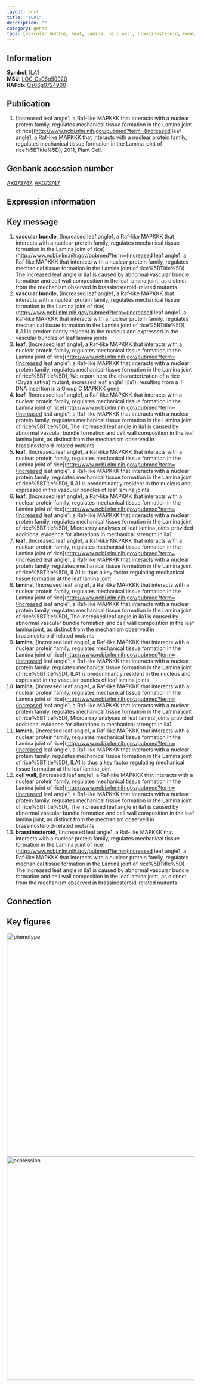 ```yaml
---
layout: post
title: "ILA1"
description: ""
category: genes
tags: [vascular bundle, leaf, lamina, cell wall, brassinosteroid, Gene]
---
```


## Information
__Symbol__: ILA1  
__MSU__: [LOC_Os06g50920](http://rice.plantbiology.msu.edu/cgi-bin/ORF_infopage.cgi?orf=LOC_Os06g50920)  
__RAPdb__: [Os06g0724900](http://rapdb.dna.affrc.go.jp/viewer/gbrowse_details/irgsp1?name=Os06g0724900)  

## Publication
1. [Increased leaf angle1, a Raf-like MAPKKK that interacts with a nuclear protein family, regulates mechanical tissue formation in the Lamina joint of rice](http://www.ncbi.nlm.nih.gov/pubmed?term=(Increased leaf angle1, a Raf-like MAPKKK that interacts with a nuclear protein family, regulates mechanical tissue formation in the Lamina joint of rice%5BTitle%5D), 2011, Plant Cell.

## Genbank accession number
[AK073747](http://www.ncbi.nlm.nih.gov/nuccore/AK073747), [AK073747](http://www.ncbi.nlm.nih.gov/nuccore/AK073747)

## Expression information

## Key message
1. __vascular bundle__, [Increased leaf angle1, a Raf-like MAPKKK that interacts with a nuclear protein family, regulates mechanical tissue formation in the Lamina joint of rice](http://www.ncbi.nlm.nih.gov/pubmed?term=(Increased leaf angle1, a Raf-like MAPKKK that interacts with a nuclear protein family, regulates mechanical tissue formation in the Lamina joint of rice%5BTitle%5D),  The increased leaf angle in ila1 is caused by abnormal vascular bundle formation and cell wall composition in the leaf lamina joint, as distinct from the mechanism observed in brassinosteroid-related mutants
2. __vascular bundle__, [Increased leaf angle1, a Raf-like MAPKKK that interacts with a nuclear protein family, regulates mechanical tissue formation in the Lamina joint of rice](http://www.ncbi.nlm.nih.gov/pubmed?term=(Increased leaf angle1, a Raf-like MAPKKK that interacts with a nuclear protein family, regulates mechanical tissue formation in the Lamina joint of rice%5BTitle%5D),  ILA1 is predominantly resident in the nucleus and expressed in the vascular bundles of leaf lamina joints
3. __leaf__, [Increased leaf angle1, a Raf-like MAPKKK that interacts with a nuclear protein family, regulates mechanical tissue formation in the Lamina joint of rice](http://www.ncbi.nlm.nih.gov/pubmed?term=(Increased leaf angle1, a Raf-like MAPKKK that interacts with a nuclear protein family, regulates mechanical tissue formation in the Lamina joint of rice%5BTitle%5D),  We report here the characterization of a rice (Oryza sativa) mutant, increased leaf angle1 (ila1), resulting from a T-DNA insertion in a Group C MAPKKK gene
4. __leaf__, [Increased leaf angle1, a Raf-like MAPKKK that interacts with a nuclear protein family, regulates mechanical tissue formation in the Lamina joint of rice](http://www.ncbi.nlm.nih.gov/pubmed?term=(Increased leaf angle1, a Raf-like MAPKKK that interacts with a nuclear protein family, regulates mechanical tissue formation in the Lamina joint of rice%5BTitle%5D),  The increased leaf angle in ila1 is caused by abnormal vascular bundle formation and cell wall composition in the leaf lamina joint, as distinct from the mechanism observed in brassinosteroid-related mutants
5. __leaf__, [Increased leaf angle1, a Raf-like MAPKKK that interacts with a nuclear protein family, regulates mechanical tissue formation in the Lamina joint of rice](http://www.ncbi.nlm.nih.gov/pubmed?term=(Increased leaf angle1, a Raf-like MAPKKK that interacts with a nuclear protein family, regulates mechanical tissue formation in the Lamina joint of rice%5BTitle%5D),  ILA1 is predominantly resident in the nucleus and expressed in the vascular bundles of leaf lamina joints
6. __leaf__, [Increased leaf angle1, a Raf-like MAPKKK that interacts with a nuclear protein family, regulates mechanical tissue formation in the Lamina joint of rice](http://www.ncbi.nlm.nih.gov/pubmed?term=(Increased leaf angle1, a Raf-like MAPKKK that interacts with a nuclear protein family, regulates mechanical tissue formation in the Lamina joint of rice%5BTitle%5D),  Microarray analyses of leaf lamina joints provided additional evidence for alterations in mechanical strength in ila1
7. __leaf__, [Increased leaf angle1, a Raf-like MAPKKK that interacts with a nuclear protein family, regulates mechanical tissue formation in the Lamina joint of rice](http://www.ncbi.nlm.nih.gov/pubmed?term=(Increased leaf angle1, a Raf-like MAPKKK that interacts with a nuclear protein family, regulates mechanical tissue formation in the Lamina joint of rice%5BTitle%5D),  ILA1 is thus a key factor regulating mechanical tissue formation at the leaf lamina joint
8. __lamina__, [Increased leaf angle1, a Raf-like MAPKKK that interacts with a nuclear protein family, regulates mechanical tissue formation in the Lamina joint of rice](http://www.ncbi.nlm.nih.gov/pubmed?term=(Increased leaf angle1, a Raf-like MAPKKK that interacts with a nuclear protein family, regulates mechanical tissue formation in the Lamina joint of rice%5BTitle%5D),  The increased leaf angle in ila1 is caused by abnormal vascular bundle formation and cell wall composition in the leaf lamina joint, as distinct from the mechanism observed in brassinosteroid-related mutants
9. __lamina__, [Increased leaf angle1, a Raf-like MAPKKK that interacts with a nuclear protein family, regulates mechanical tissue formation in the Lamina joint of rice](http://www.ncbi.nlm.nih.gov/pubmed?term=(Increased leaf angle1, a Raf-like MAPKKK that interacts with a nuclear protein family, regulates mechanical tissue formation in the Lamina joint of rice%5BTitle%5D),  ILA1 is predominantly resident in the nucleus and expressed in the vascular bundles of leaf lamina joints
10. __lamina__, [Increased leaf angle1, a Raf-like MAPKKK that interacts with a nuclear protein family, regulates mechanical tissue formation in the Lamina joint of rice](http://www.ncbi.nlm.nih.gov/pubmed?term=(Increased leaf angle1, a Raf-like MAPKKK that interacts with a nuclear protein family, regulates mechanical tissue formation in the Lamina joint of rice%5BTitle%5D),  Microarray analyses of leaf lamina joints provided additional evidence for alterations in mechanical strength in ila1
11. __lamina__, [Increased leaf angle1, a Raf-like MAPKKK that interacts with a nuclear protein family, regulates mechanical tissue formation in the Lamina joint of rice](http://www.ncbi.nlm.nih.gov/pubmed?term=(Increased leaf angle1, a Raf-like MAPKKK that interacts with a nuclear protein family, regulates mechanical tissue formation in the Lamina joint of rice%5BTitle%5D),  ILA1 is thus a key factor regulating mechanical tissue formation at the leaf lamina joint
12. __cell wall__, [Increased leaf angle1, a Raf-like MAPKKK that interacts with a nuclear protein family, regulates mechanical tissue formation in the Lamina joint of rice](http://www.ncbi.nlm.nih.gov/pubmed?term=(Increased leaf angle1, a Raf-like MAPKKK that interacts with a nuclear protein family, regulates mechanical tissue formation in the Lamina joint of rice%5BTitle%5D),  The increased leaf angle in ila1 is caused by abnormal vascular bundle formation and cell wall composition in the leaf lamina joint, as distinct from the mechanism observed in brassinosteroid-related mutants
13. __brassinosteroid__, [Increased leaf angle1, a Raf-like MAPKKK that interacts with a nuclear protein family, regulates mechanical tissue formation in the Lamina joint of rice](http://www.ncbi.nlm.nih.gov/pubmed?term=(Increased leaf angle1, a Raf-like MAPKKK that interacts with a nuclear protein family, regulates mechanical tissue formation in the Lamina joint of rice%5BTitle%5D),  The increased leaf angle in ila1 is caused by abnormal vascular bundle formation and cell wall composition in the leaf lamina joint, as distinct from the mechanism observed in brassinosteroid-related mutants

## Connection

## Key figures
<img src="http://ricencode.github.io/images/ILA1.pheno.png" alt="phenotype"  style="width: 600px;"/>

<img src="http://ricencode.github.io/images/ILA1.exp.png" alt="expression"  style="width: 600px;"/>


